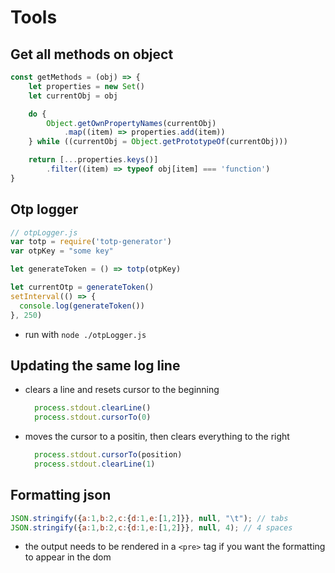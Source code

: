 # Tools

## Get all methods on object
```js
const getMethods = (obj) => {
    let properties = new Set()
    let currentObj = obj

    do {
        Object.getOwnPropertyNames(currentObj)
            .map((item) => properties.add(item))
    } while ((currentObj = Object.getPrototypeOf(currentObj)))

    return [...properties.keys()]
        .filter((item) => typeof obj[item] === 'function')
}
```

## Otp logger
```js
// otpLogger.js
var totp = require('totp-generator')
var otpKey = "some key"

let generateToken = () => totp(otpKey)

let currentOtp = generateToken()
setInterval(() => {
  console.log(generateToken())
}, 250)
```
- run with `node ./otpLogger.js`

## Updating the same log line
- clears a line and resets cursor to the beginning
  ```js
    process.stdout.clearLine()
    process.stdout.cursorTo(0)
  ```
- moves the cursor to a positin, then clears everything to the right
  ```js
    process.stdout.cursorTo(position)
    process.stdout.clearLine(1)
  ```

## Formatting json
```js
JSON.stringify({a:1,b:2,c:{d:1,e:[1,2]}}, null, "\t"); // tabs
JSON.stringify({a:1,b:2,c:{d:1,e:[1,2]}}, null, 4); // 4 spaces
```
- the output needs to be rendered in a `<pre>` tag if you want the formatting to appear in the dom